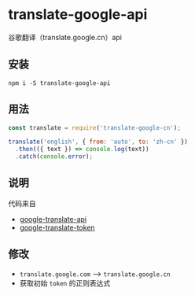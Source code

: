 # translate-google-api

谷歌翻译（translate.google.cn）api

## 安装

`npm i -S translate-google-api`

## 用法

```javascript
const translate = require('translate-google-cn');

translate('english', { from: 'auto', to: 'zh-cn' })
  .then(({ text }) => console.log(text))
  .catch(console.error);
```

## 说明

代码来自

- [google-translate-api](https://github.com/matheuss/google-translate-api)
- [google-translate-token](https://github.com/matheuss/google-translate-token)

## 修改

- `translate.google.com` --> `translate.google.cn`
- 获取初始 `token` 的正则表达式
